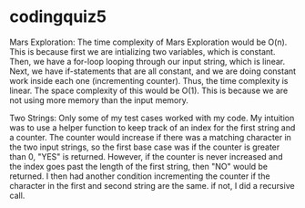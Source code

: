 # codingquiz5
Mars Exploration: 
The time complexity of Mars Exploration would be O(n). This is because first we are intializing two variables, which is constant. Then, we have a for-loop looping through our input string, which is linear. Next, we have if-statements that are all constant, and we are doing constant work inside each one (incrementing counter). Thus, the time complexity is linear. The space complexity of this would be O(1). This is because we are not using more memory than the input memory. 

Two Strings: 
Only some of my test cases worked with my code. My intuition was to use a helper function to keep track of an index for the first string and a counter. The counter would increase if there was a matching character in the two input strings, so the first base case was if the counter is greater than 0, "YES" is returned. However, if the counter is never increased and the index goes past the length of the first string, then "NO" would be returned. I then had another condition incrementing the counter if the character in the first and second string are the same. if not, I did a recursive call.
